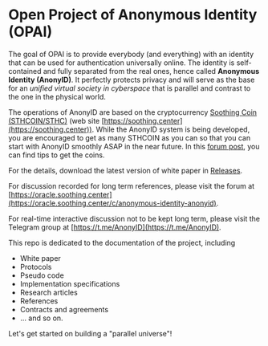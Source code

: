 # Open Project of Anonymous Identity (OPAI)

The goal of OPAI is to provide everybody (and everything) with an identity that can be used for authentication universally online. The identity is self-contained and fully separated from the real ones, hence called **Anonymous Identity (AnonyID)**. It perfectly protects privacy and will serve as the base for an _unified virtual society in cyberspace_ that is parallel and contrast to the one in the physical world.

The operations of AnonyID are based on the cryptocurrency [Soothing Coin (STHCOIN/STHC)](https://soothing.center) (web site [https://soothing.center](https://soothing.center)). While the AnonyID system is being developed, you are encouraged to get as many STHCOIN as you can so that you can start with AnonyID smoothly ASAP in the near future. In this [forum post](https://oracle.soothing.center/t/how-to-participate-and-get-sthc/467), you can find tips to get the coins.

For the details, download the latest version of white paper in [Releases](https://github.com/sthc/AnonyID/releases).

For discussion recorded for long term references, please visit the forum at [https://oracle.soothing.center](https://oracle.soothing.center/c/anonymous-identity-anonyid).

For real-time interactive discussion not to be kept long term, please visit the Telegram group at [https://t.me/AnonyID](https://t.me/AnonyID).

This repo is dedicated to the documentation of the project, including

* White paper
* Protocols 
* Pseudo code
* Implementation specifications
* Research articles
* References
* Contracts and agreements
* ... and so on. 

Let's get started on building a "parallel universe"!
